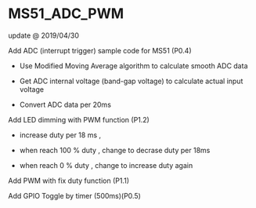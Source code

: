 # MS51_ADC_PWM

update @ 2019/04/30

Add ADC (interrupt trigger) sample code for MS51 (P0.4)

- Use Modified Moving Average algorithm to calculate smooth ADC data

- Get ADC internal voltage (band-gap voltage) to calculate actual input voltage

- Convert ADC data per 20ms

Add LED dimming with PWM function (P1.2)

- increase duty per 18 ms ,

- when reach 100 % duty , change to decrase duty per 18ms

- when reach 0 % duty , change to increase duty again

Add PWM with fix duty function (P1.1)

Add GPIO Toggle by timer (500ms)(P0.5)